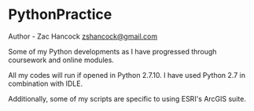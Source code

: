 # PythonPractice
Author - Zac Hancock   zshancock@gmail.com

Some of my Python developments as I have progressed through coursework and online modules. 

All my codes will run if opened in Python 2.7.10. I have used Python 2.7 in combination with IDLE.

Additionally, some of my scripts are specific to using ESRI's ArcGIS suite.

